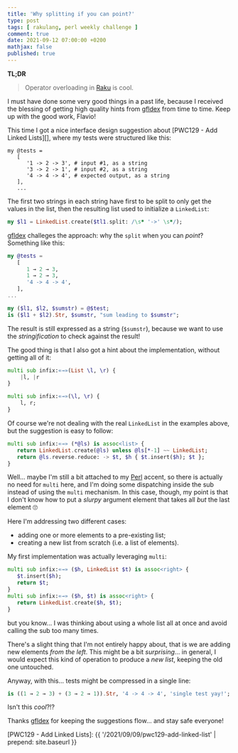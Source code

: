 ```yaml
---
title: 'Why splitting if you can point?'
type: post
tags: [ rakulang, perl weekly challenge ]
comment: true
date: 2021-09-12 07:00:00 +0200
mathjax: false
published: true
---
```


**TL;DR**

> Operator overloading in [Raku][] is cool.

I must have done some very good things in a past life, because I
received the blessing of getting high quality hints from [gfldex][] from
time to time. Keep up with the good work, Flavio!

This time I got a nice interface design suggestion about 
[PWC129 - Add Linked Lists][], where my tests were structured like this:

```
my @tests =
   [
      '1 -> 2 -> 3', # input #1, as a string
      '3 -> 2 -> 1', # input #2, as a string
      '4 -> 4 -> 4', # expected output, as a string
   ],
   ...
```

The first two strings in each string have first to be split to only get
the values in the list, then the resulting list used to initialize a `LinkedList`:


```raku
my $l1 = LinkedList.create($tl1.split: /\s* '->' \s*/);
```

[gfldex][] challeges the approach: why the `split` when you can *point*?
Something like this:

```raku
my @tests =
   [
      1 → 2 → 3,
      1 → 2 → 3,
      '4 -> 4 -> 4',
   ],
...

my ($l1, $l2, $sumstr) = @$test;
is ($l1 + $l2).Str, $sumstr, "sum leading to $sumstr";
```

The result is still expressed as a string (`$sumstr`), because we want
to use the *stringification* to check against the result!

The good thing is that I also got a hint about the implementation,
without getting all of it:

```raku
multi sub infix:«→»(List \l, \r) {
    |l, |r
}

multi sub infix:«→»(\l, \r) {
    l, r;
}
```

Of course we're not dealing with the real `LinkedList` in the examples
above, but the suggestion is easy to follow:

```raku
multi sub infix:«→» (*@ls) is assoc<list> {
   return LinkedList.create(@ls) unless @ls[*-1] ~~ LinkedList;
   return @ls.reverse.reduce: -> $t, $h { $t.insert($h); $t };
}
```

Well... maybe I'm still a bit attached to my [Perl][] accent, so there
is actually no need for `multi` here, and I'm doing some dispatching
inside the sub instead of using the `multi` mechanism. In this case,
though, my point is that I don't know how to put a *slurpy* argument
element that takes all *but* the last element 🙄

Here I'm addressing two different cases:

- adding one or more elements to a pre-existing list;
- creating a new list from scratch (i.e. a list of elements).

My first implementation was actually leveraging `multi`:

```raku
multi sub infix:«→» ($h, LinkedList $t) is assoc<right> {
   $t.insert($h);
   return $t;
}
multi sub infix:«→» ($h, $t) is assoc<right> {
   return LinkedList.create($h, $t);
}
```

but you know... I was thinking about using a whole list all at once and
avoid calling the sub too many times.

There's a slight thing that I'm not entirely happy about, that is we are
adding new elements *from the left*. This might be a bit *surprising*...
in general, I would expect this kind of operation to produce a *new
list*, keeping the old one untouched.

Anyway, with this... tests might be compressed in a single line:

```raku
is ((1 → 2 → 3) + (3 → 2 → 1)).Str, '4 -> 4 -> 4', 'single test yay!';
```

Isn't this *cool*?!?

Thanks [gfldex][] for keeping the suggestions flow... and stay safe
everyone!

[Perl]: https://www.perl.org/
[Raku]: https://raku.org/
[gfldex]: https://gfldex.wordpress.com/
[PWC129 - Add Linked Lists]: {{ '/2021/09/09/pwc129-add-linked-list' | prepend: site.baseurl }}

